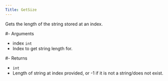 ```yaml
---
Title: GetSize
---
```


Gets the length of the string stored at an index.

#- Arguments
- index `int`
- Index to get string length for.

#- Returns
- `int`
- Length of string at index provided, or -1 if it is not a string/does not exist.
